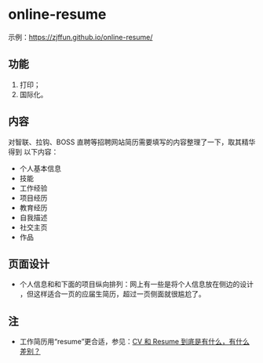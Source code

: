 # online-resume

示例：https://zjffun.github.io/online-resume/

## 功能

1. 打印；
2. 国际化。

## 内容

对智联、拉钩、BOSS 直聘等招聘网站简历需要填写的内容整理了一下，取其精华得到 以下内容：

- 个人基本信息
- 技能
- 工作经验
- 项目经历
- 教育经历
- 自我描述
- 社交主页
- 作品

## 页面设计

- 个人信息和和下面的项目纵向排列：网上有一些是将个人信息放在侧边的设计 ，但这样适合一页的应届生简历，超过一页侧面就很尴尬了。

## 注

- 工作简历用“resume”更合适，参见：[CV 和 Resume 到底是有什么，有什么差别？](http://www.sohu.com/a/235874375_372460)
